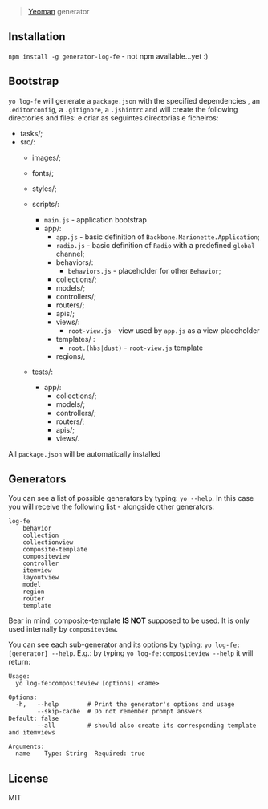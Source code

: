 > [Yeoman](http://yeoman.io) generator

## Installation

`npm install -g generator-log-fe` - not npm available...yet :)

## Bootstrap

`yo log-fe` will generate a `package.json` with the specified dependencies , an `.editorconfig`, a `.gitignore`, a `.jshintrc` and will create the following directories and files: e criar as seguintes directorias e ficheiros:

* tasks/;
* src/:
  * images/;
  * fonts/;
  * styles/;
  * scripts/:
      * `main.js` - application bootstrap
      * app/:
          * `app.js` - basic definition of `Backbone.Marionette.Application`;
          * `radio.js` - basic definition of `Radio` with a predefined `global` channel;
          * behaviors/:
              * `behaviors.js` - placeholder for other `Behavior`;
          * collections/; 
          * models/;
          * controllers/;
          * routers/;
          * apis/;
          * views/:
              * `root-view.js` - view used by `app.js` as a view placeholder
          * templates/ :
               * `root.(hbs|dust)` - `root-view.js` template
          * regions/,

  * tests/:
      * app/:
          * collections/;
          * models/;
          * controllers/;
          * routers/;
          * apis/;
          * views/.

All `package.json` will be automatically installed

## Generators

You can see a list of possible generators by typing: `yo --help`. In this case you will receive the following list - alongside other generators:

```
log-fe
    behavior
    collection
    collectionview
    composite-template
    compositeview
    controller
    itemview
    layoutview
    model
    region
    router
    template
```

Bear in mind, composite-template **IS NOT** supposed to be used. It is only used internally by `compositeview`.

You can see each sub-generator and its options by typing: `yo log-fe:[generator] --help`. E.g.: by typing `yo log-fe:compositeview --help` it will return:

```
Usage:
  yo log-fe:compositeview [options] <name>

Options:
  -h,   --help        # Print the generator's options and usage
        --skip-cache  # Do not remember prompt answers                               Default: false
        --all         # should also create its corresponding template and itemviews

Arguments:
  name    Type: String  Required: true
```

## License

MIT
